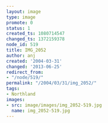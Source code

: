 ```yaml
---
layout: image
type: image
promote: 0
status: 1
created_ts: 1080714547
changed_ts: 1372159378
node_id: 519
title: IMG_2052
author: anj
created: '2004-03-31'
changed: '2013-06-25'
redirect_from:
- "/node/519/"
permalink: "/2004/03/31/img_2052/"
tags:
- Northland
images:
- src: image/images/img_2052-519.jpg
  name: img_2052-519.jpg
---
```


